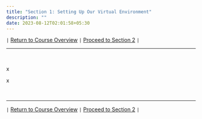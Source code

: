 ```yaml
---
title: "Section 1: Setting Up Our Virtual Environment"
description: ""
date: 2023-08-12T02:01:58+05:30
---
```



`|` [Return to Course Overview](https://www.faanross.com/posts/course01/) `|` [Proceed to Section 2](https://www.faanross.com/course01/02_attack/) `|`

***

&nbsp;  

x

x

&nbsp;  

***

`|` [Return to Course Overview](https://www.faanross.com/posts/course01/) `|` [Proceed to Section 2](https://www.faanross.com/course01/02_attack/) `|`